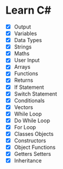 # Learn C#

- [x] Output
- [x] Variables
- [x] Data Types
- [x] Strings
- [x] Maths
- [x] User Input
- [x] Arrays
- [x] Functions
- [x] Returns
- [x] If Statement
- [x] Switch Statement
- [x] Conditionals
- [x] Vectors
- [x] While Loop
- [x] Do While Loop
- [x] For Loop
- [x] Classes Objects
- [x] Constructors
- [x] Object Functions
- [x] Getters Setters
- [x] Inheritance
